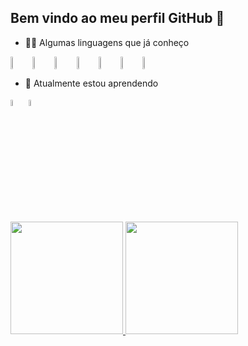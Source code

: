 ## Bem vindo ao meu perfil GitHub  👋

<!--
**Giovanna-Lanzillotta/Giovanna-Lanzillotta** is a ✨ _special_ ✨ repository because its `README.md` (this file) appears on your GitHub profile.
Here are some ideas to get you started:

- 🔭 I’m currently working on ...
-->
- 🐱‍💻 Algumas linguagens que já conheço

<div style="display: flex; flex-wrap: wrap; gap: 10px;">
  
   <img src="https://cdn.jsdelivr.net/gh/devicons/devicon@latest/icons/c/c-original.svg" width="5%" height="auto"/>
  <img src="https://cdn.jsdelivr.net/gh/devicons/devicon@latest/icons/php/php-original.svg" width="5%" height="auto"/>
  <img src="https://cdn.jsdelivr.net/gh/devicons/devicon@latest/icons/html5/html5-original.svg" width="5%" height="auto"/>
  <img src="https://cdn.jsdelivr.net/gh/devicons/devicon@latest/icons/css3/css3-original.svg" width="5%" height="auto"/> 
  <img src="https://cdn.jsdelivr.net/gh/devicons/devicon@latest/icons/javascript/javascript-original.svg" width="5%" height="auto" />     
  <img src="https://cdn.jsdelivr.net/gh/devicons/devicon@latest/icons/java/java-original-wordmark.svg" width="5%" height="auto"/>
  <img src="https://cdn.jsdelivr.net/gh/devicons/devicon@latest/icons/python/python-original-wordmark.svg" width="5%" height="auto"/>
</div>
                   
- 🌱 Atualmente estou aprendendo

 <div>
   <img src="https://cdn.jsdelivr.net/gh/devicons/devicon@latest/icons/csharp/csharp-original.svg"  width="5%" height="auto"/>
   <img src="https://cdn.jsdelivr.net/gh/devicons/devicon@latest/icons/dot-net/dot-net-original-wordmark.svg" width="5%" height="auto"/>
 </div> 

<div>
  <a href="https://github.com/Giovanna-Lanzillotta ">
    <img loading="lazy" height="180em" src="https://github-readme-stats.vercel.app/api/top-langs/?username=Giovanna-Lanzillotta &layout=compact&langs_count=7&theme=dracula"/>
    <img loading="lazy" height="180em" src="https://github-readme-stats.vercel.app/api?Giovanna-Lanzillotta &show_icons=true&theme=dracula&include_all_commits=true&count_private=true"/>
  </a>
</div>


          
<!--
- 👯 I’m looking to collaborate on ...
- 🤔 I’m looking for help with ...
- 💬 Ask me about ...
- 📫 How to reach me: ...
- 😄 Pronouns: ...
- ⚡ Fun fact: ...

![Snake animation](https://github.com/Giovanna-Lanzillotta/Giovanna-Lanzillotta/blob/output/github-contribution-grid-snake.svg)


-->
          


